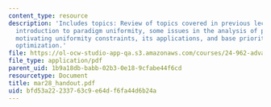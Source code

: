```yaml
---
content_type: resource
description: 'Includes topics: Review of topics covered in previous lecture, OO effects,
  introduction to paradigm uniformity, some issues in the analysis of paradigm uniformity,
  motivating uniformity constraints, its applications, and base priority, or global
  optimization.'
file: https://ol-ocw-studio-app-qa.s3.amazonaws.com/courses/24-962-advanced-phonology-spring-2005/bfd53a22233763c9e64df6fa44d6b24a_mar28_handout.pdf
file_type: application/pdf
parent_uid: 1b9a18db-babb-02b3-0e18-9cfabe44f6cd
resourcetype: Document
title: mar28_handout.pdf
uid: bfd53a22-2337-63c9-e64d-f6fa44d6b24a
---
```

